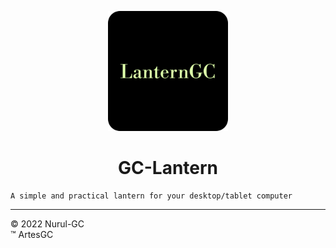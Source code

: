 <div align="center">

![lanterngc-icon](icons/lanterngc-favicon/favicon-192x192.png)

# GC-Lantern

</div>

    A simple and practical lantern for your desktop/tablet computer

---

&copy; 2022 Nurul-GC \
&trade; ArtesGC
